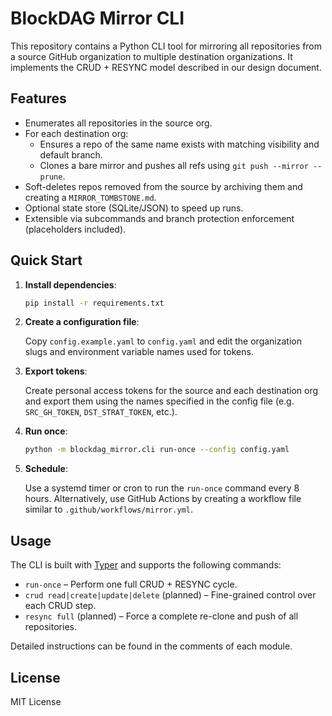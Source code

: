 # BlockDAG Mirror CLI

This repository contains a Python CLI tool for mirroring all repositories from a source GitHub organization to multiple destination organizations. It implements the CRUD + RESYNC model described in our design document.

## Features

- Enumerates all repositories in the source org.
- For each destination org:
  - Ensures a repo of the same name exists with matching visibility and default branch.
  - Clones a bare mirror and pushes all refs using `git push --mirror --prune`.
- Soft-deletes repos removed from the source by archiving them and creating a `MIRROR_TOMBSTONE.md`.
- Optional state store (SQLite/JSON) to speed up runs.
- Extensible via subcommands and branch protection enforcement (placeholders included).

## Quick Start

1. **Install dependencies**:

   ```bash
   pip install -r requirements.txt
   ```

2. **Create a configuration file**:

   Copy `config.example.yaml` to `config.yaml` and edit the organization slugs and environment variable names used for tokens.

3. **Export tokens**:

   Create personal access tokens for the source and each destination org and export them using the names specified in the config file (e.g. `SRC_GH_TOKEN`, `DST_STRAT_TOKEN`, etc.).

4. **Run once**:

   ```bash
   python -m blockdag_mirror.cli run-once --config config.yaml
   ```

5. **Schedule**:

   Use a systemd timer or cron to run the `run-once` command every 8 hours. Alternatively, use GitHub Actions by creating a workflow file similar to `.github/workflows/mirror.yml`.

## Usage

The CLI is built with [Typer](https://typer.tiangolo.com/) and supports the following commands:

- `run-once` – Perform one full CRUD + RESYNC cycle.
- `crud read|create|update|delete` (planned) – Fine-grained control over each CRUD step.
- `resync full` (planned) – Force a complete re-clone and push of all repositories.

Detailed instructions can be found in the comments of each module.

## License

MIT License
